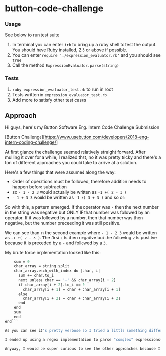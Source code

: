# button-code-challenge

### Usage
See below to run test suite
1. In terminal you can enter `irb` to bring up a ruby shell to test the output. You should have Ruby installed, 2.3 or above if possible.
1. You can enter `require './expression_evaluator.rb'` and you should see `true`
1. Call the method `ExpressionEvaluator.parse(string)`

### Tests
1. `ruby expression_evaluator_test.rb` to run in root
1. Tests written in `expression_evaluator_test.rb`
1. Add more to satisfy other test cases

## Approach

Hi guys, here's my Button Software Eng. Intern Code Challenge Submission

[Button Challenge][https://www.usebutton.com/developers/2018-eng-intern-coding-challenge/]

At first glance the challenge seemed relatively straight forward. After mulling it over for a while, I realized that, no it was pretty tricky and there's a ton of different approaches you could take to arrive at a solution.

Here's a few things that were assumed along the way:

* Order of operations must be followed, therefore addition needs to happen before subtraction
* so `- 1 - 2 3` would actually be written as `-1 +( 2 - 3 )`
* `- 1 + 3 3` would be written as `-1 +( 3 + 3 )` and so on

So with this, a pattern emerged. If the operator was `-` then the next number in the string was negative but ONLY IF that number was followed by an operator. If it was followed by a number, then that number was then negative, but the number preceeding it was still positive.

We can see than in the second example where `- 1 - 2 3` would be written as `-1 +( 2 - 3 )`. The first `1` is then negative but the following `2` is positive because it is preceded by a `-` and followed by a `3`.

My brute force implementation looked like this:

```def self.parse(string)
    sum = 0
    char_array = string.split
    char_array.each_with_index do |char, i|
      sum += char.to_i
      next unless char == '-' && char_array[i + 2]
      if char_array[i + 2].to_i == 0
        char_array[i + 1] = char + char_array[i + 1]
      else
        char_array[i + 2] = char + char_array[i + 2]
      end
    end
    sum
    end
end```

As you can see it's pretty verbose so I tried a little something different thinking that since it's a pattern, Regex would be able to help pick that out rather easily.

I ended up using a regex implementation to parse "complex" expressions("- 2 4") vs "simple" expressions("- 3", "+ 2 3") and then added those two sums together as a return value. See expression_evaluator.rb for the most recent and look at the history for changes made.

Anyway, I would be super curious to see the other approaches because I'm sure there's a more efficient way. Stay tuned for a JavaScript implementation. I want to see if It will change my approach to the problem at all.